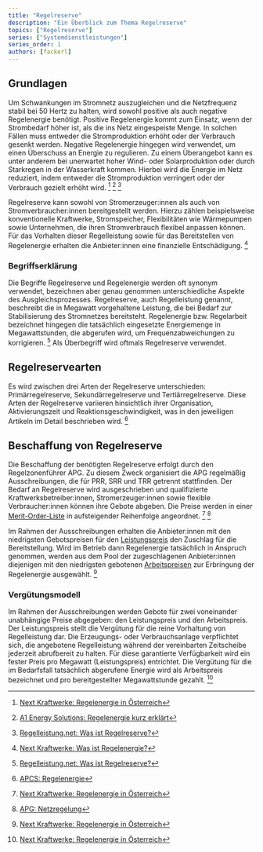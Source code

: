 ```yaml
---
title: "Regelreserve"
description: "Ein Überblick zum Thema Regelreserve"
topics: ["Regelreserve"]
series: ["Systemdienstleistungen"]
series_order: 1
authors: [fackerl]
---
```


## Grundlagen

Um Schwankungen im Stromnetz auszugleichen und die Netzfrequenz stabil bei 50 Hertz zu halten, wird sowohl positive als auch negative Regelenergie benötigt. Positive Regelenergie kommt zum Einsatz, wenn der Strombedarf höher ist, als die ins Netz eingespeiste Menge. In solchen Fällen muss entweder die Stromproduktion erhöht oder der Verbrauch gesenkt werden. Negative Regelenergie hingegen wird verwendet, um einen Überschuss an Energie zu regulieren. Zu einem Überangebot kann es unter anderem bei unerwartet hoher Wind- oder Solarproduktion oder durch Starkregen in der Wasserkraft kommen. Hierbei wird die Energie im Netz reduziert, indem entweder die Stromproduktion verringert oder der Verbrauch gezielt erhöht wird. [^kraftwerke.at] [^A1] [^regelleistung.net]

Regelreserve kann sowohl von Stromerzeuger:innen als auch von Stromverbraucher:innen bereitgestellt werden. Hierzu zählen beispielsweise konventionelle Kraftwerke, Stromspeicher, Flexibilitäten wie Wärmepumpen sowie Unternehmen, die ihren Stromverbrauch flexibel anpassen können. Für das Vorhalten dieser Regelleistung sowie für das Bereitstellen von Regelenergie erhalten die Anbieter:innen eine finanzielle Entschädigung. [^kraftwerke.de]

### Begriffserklärung

Die Begriffe Regelreserve und Regelenergie werden oft synonym verwendet, bezeichnen aber genau genommen unterschiedliche Aspekte des Ausgleichsprozesses. Regelreserve, auch Regelleistung genannt, beschreibt die in Megawatt vorgehaltene Leistung, die bei Bedarf zur Stabilisierung des Stromnetzes bereitsteht. Regelenergie bzw. Regelarbeit bezeichnet hingegen die tatsächlich eingesetzte Energiemenge in Megawattstunden, die abgerufen wird, um Frequenzabweichungen zu korrigieren. [^regelleistung.net] Als Überbegriff wird oftmals Regelreserve verwendet. 

## Regelreservearten

Es wird zwischen drei Arten der Regelreserve unterschieden: Primärregelreserve, Sekundärregelreserve und Tertiärregelreserve. Diese Arten der Regelreserve variieren hinsichtlich ihrer Organisation, Aktivierungszeit und Reaktionsgeschwindigkeit, was in den jeweiligen Artikeln im Detail beschrieben wird. [^APCS]
<!-- Seiten erstellen und verlinken -->

## Beschaffung von Regelreserve

Die Beschaffung der benötigten Regelreserve erfolgt durch den Regelzonenführer APG. Zu diesem Zweck organisiert die APG regelmäßig Ausschreibungen, die für PRR, SRR und TRR getrennt stattfinden. Der Bedarf an Regelreserve wird ausgeschrieben und qualifizierte Kraftwerksbetreiber:innen, Stromerzeuger:innen sowie flexible Verbraucher:innen können ihre Gebote abgeben. Die Preise werden in einer [Merit-Order-Liste](/wissen/merit-order/) in aufsteigender Reihenfolge angeordnet. [^kraftwerke.at] [^APG]

Im Rahmen der Ausschreibungen erhalten die Anbieter:innen mit den niedrigsten Gebotspreisen für den [Leistungspreis](#vergütungsmodell) den Zuschlag für die Bereitstellung. Wird im Betrieb dann Regelenergie tatsächlich in Anspruch genommen, werden aus dem Pool der zugeschlagenen Anbieter:innen diejenigen mit den niedrigsten gebotenen [Arbeitspreisen](#vergütungsmodell) zur Erbringung der Regelenergie ausgewählt. [^kraftwerke.at]

<!-- Achtung, Kommentar von Stefan , QUELLEN, geht der Link zu Merit Order seite? -->

### Vergütungsmodell

Im Rahmen der Ausschreibungen werden Gebote für zwei voneinander unabhängige Preise abgegeben: den Leistungspreis und den Arbeitspreis. Der Leistungspreis stellt die Vergütung für die reine Vorhaltung von Regelleistung dar. Die Erzeugungs- oder Verbrauchsanlage verpflichtet sich, die angebotene Regelleistung während der vereinbarten Zeitscheibe jederzeit abrufbereit zu halten. Für diese garantierte Verfügbarkeit wird ein fester Preis pro Megawatt (Leistungspreis) entrichtet. Die Vergütung für die im Bedarfsfall tatsächlich abgerufene Energie wird als Arbeitspreis bezeichnet und pro bereitgestellter Megawattstunde gezahlt. [^kraftwerke.at]

<!-- Achtung, Kommentar von Stefan -->


[^regelleistung.net]: [Regelleistung.net: Was ist Regelreserve?](https://www.regelleistung.net/de-de/Grundlagen-Regelreserve/Was-ist-Regelreserve)
[^kraftwerke.at]: [Next Kraftwerke: Regelenergie in Österreich](https://www.next-kraftwerke.at/wissen/regelenergie)
[^kraftwerke.de]: [Next Kraftwerke: Was ist Regelenergie?](https://www.next-kraftwerke.de/wissen/regelenergie)
[^A1]: [A1 Energy Solutions: Regelenergie kurz erklärt](https://www.a1energysolutions.at/regelenergie-pool/)
[^econtrol]:[E-Control: Marktbasierte Beschaffung Regelreserve](https://www.e-control.at/industrie/strom/strommarkt/marktbasierte-beschaffung-regelreserve#:~:text=In%20%C3%96sterreich%20erfolgt%20die%20vollst%C3%A4ndig,werden%20Erzeugern%20und%20Bilanzgruppen%20verrechnet)
[^APG]: [APG: Netzregelung](https://markt.apg.at/netz/netzregelung/)
[^APCS]: [APCS: Regelenergie](https://www.apcs.at/de/regelenergie)
